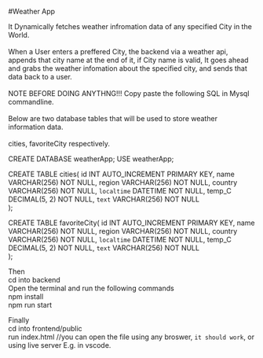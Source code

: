 #Weather App

It Dynamically fetches weather infromation data of any specified City in the World.
<br>
<br>
When a User enters a preffered City, the backend via a weather api, appends that city name at the end of it, if City name is valid, It goes ahead and grabs the weather infomation about the specified city, and sends that data back to a user.
<br>
<br>
NOTE BEFORE DOING ANYTHNG!!!
Copy paste the following SQL in Mysql commandline.
<br>
<br>
Below are two database tables that will be used to store weather information data.
<br>
<br>
cities, favoriteCity respectively.
<br>

CREATE DATABASE weatherApp;
USE weatherApp;

CREATE TABLE cities(
id INT AUTO_INCREMENT PRIMARY KEY,
name VARCHAR(256) NOT NULL,
region VARCHAR(256) NOT NULL,
country VARCHAR(256) NOT NULL,
`localtime` DATETIME NOT NULL,
temp_C DECIMAL(5, 2) NOT NULL,
`text` VARCHAR(256) NOT NULL  
);

CREATE TABLE favoriteCity(
id INT AUTO_INCREMENT PRIMARY KEY,
name VARCHAR(256) NOT NULL,
region VARCHAR(256) NOT NULL,
country VARCHAR(256) NOT NULL,
`localtime` DATETIME NOT NULL,
temp_C DECIMAL(5, 2) NOT NULL,
`text` VARCHAR(256) NOT NULL  
);

Then <br>
cd into backend <br>
Open the terminal and run the following commands <br>
npm install <br>
npm run start <br>

Finally <br>
cd into frontend/public <br>
run index.html //you can open the file using any broswer, `it should work`, or using live server E.g. in vscode.
